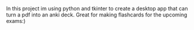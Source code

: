 In this project im using python and tkinter to create a desktop app that can turn a pdf into an anki deck. Great for making flashcards for the upcoming exams:)
